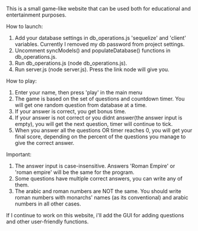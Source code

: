 This is a small game-like website that can be used both for educational and entertainment purposes.

How to launch:
1. Add your database settings in db_operations.js 'sequelize' and 'client' variables. Currently I removed my db password from project settings.
2. Uncomment syncModels() and populateDatabase() functions in db_operations.js.
3. Run db_operations.js (node db_operations.js).
4. Run server.js (node server.js). Press the link node will give you.

How to play:
1. Enter your name, then press 'play' in the main menu
2. The game is based on the set of questions and countdown timer. You will get one random question from database at a time.
3. If your answer is correct, you get bonus time.
4. If your answer is not correct or you didnt answer(the answer input is empty), you will get the next question, timer will continue to tick.
5. When you answer all the questions OR timer reaches 0, you will get your final score, depending on the percent of the questions you manage to give the correct answer.

Important:
1. The answer input is case-insensitive. Answers 'Roman Empire' or 'roman empire' will be the same for the program.
2. Some questions have multiple correct answers, you can write any of them.
3. The arabic and roman numbers are NOT the same. You should write roman numbers with monarchs' names (as its conventional) and arabic numbers in all other cases.

If I continue to work on this website, i'll add the GUI for adding questions and other user-friendly functions.




